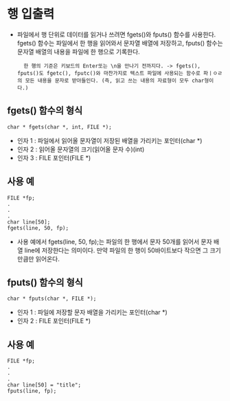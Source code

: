 # 행 입출력
- 파일에서 행 단위로 데이터를 읽거나 쓰려면 fgets()와 fputs() 함수를 사용한다. 
    fgets() 함수는 파일에서 한 행을 읽어와서 문자열 배열에 저장하고,
    fputs() 함수는 문자열 배열의 내용을 파일에 한 행으로 기록한다.

        한 행의 기준은 키보드의 Enter또는 \n을 만나기 전까지다. -> fgets(), fputs()도 fgetc(), fputc()와 마찬가지로 텍스트 파일에 사용되는 함수로 파ㅣㅇㄹ의 모든 내용을 문자로 받아들인다. (즉, 읽고 쓰는 내용의 자료형이 모두 char형이다.)


## fgets() 함수의 형식
    char * fgets(char *, int, FILE *);

- 인자 1 : 파일에서 읽어올 문자열이 저장된 배열을 가리키는 포인터(char *)
- 인자 2 : 읽어올 문자열의 크기(읽어올 문자 수)(int)
- 인자 3 : FILE 포인터(FILE *)

## 사용 예
    FILE *fp;
    .
    .
    .
    char line[50];
    fgets(line, 50, fp);

- 사용 예에서 fgets(line, 50, fp);는 파일의 한 행에서 문자 50개를 읽어서 문자 배열 line에 저장한다는 의미이다. 
    만약 파일의 한 행이 50바이트보다 작으면 그 크기만큼만 읽어온다.


## fputs() 함수의 형식
    char * fputs(char *, FILE *);

- 인자 1 : 파일에 저장할 문자 배열을 가리키는 포인터(char *)
- 인자 2 : FILE 포인터(FILE *)


## 사용 예
    FILE *fp;
    .
    .
    .
    char line[50] = "title";
    fputs(line, fp);

    